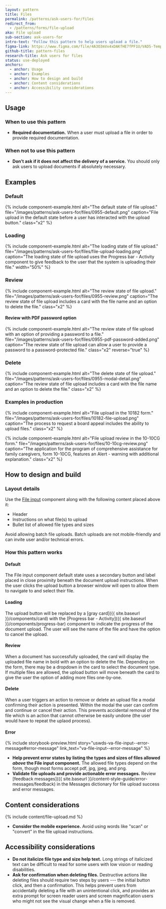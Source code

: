 ```yaml
---
layout: pattern
title: Files
permalink: /patterns/ask-users-for/files
redirect_from:
  - /patterns/forms/file-upload
aka: File upload
sub-section: ask-users-for
intro-text: "Follow this pattern to help users upload a file."
figma-link: https://www.figma.com/file/4A3O3mVx4xDAKfHE7fPF1U/VADS-Templates%2C-Patterns%2C-and-Forms?type=design&node-id=2988%3A63596&mode=design&t=ocBby0ApctnJJSel-1
github-title: pattern-files
research-title: Ask users for files
status: use-deployed
anchors:
  - anchor: Usage
  - anchor: Examples
  - anchor: How to design and build
  - anchor: Content considerations
  - anchor: Accessibility considerations
---
```


## Usage

### When to use this pattern

* **Required documentation.** When a user must upload a file in order to provide required documentation.

### When not to use this pattern

* **Don’t ask if it does not affect the delivery of a service.** You should only ask users to upload documents if absolutely necessary.

## Examples

### Default

{% include component-example.html alt="The default state of file upload." file="/images/patterns/ask-users-for/files/0955-default.png" caption="File upload in the default state before a user has interacted with the upload button." class="x2" %}

### Loading

{% include component-example.html alt="The loading state of file upload." file="/images/patterns/ask-users-for/files/file-upload-loading.png" caption="The loading state of file upload uses the Progress bar - Activity component to give feedback to the user that the system is uploading their file." width="50%" %}

### Review

{% include component-example.html alt="The review state of file upload." file="/images/patterns/ask-users-for/files/0955-review.png" caption="The review state of file upload includes a card with the file name and an option to delete the file." class="x2" %}

#### Review with PDF password option

{% include component-example.html alt="The review state of file upload with an option of providing a password to a file." file="/images/patterns/ask-users-for/files/0955-pdf-password-added.png" caption="The review state of file upload can allow a user to provide a password to a password-protected file." class="x2" reverse="true" %}

### Delete

{% include component-example.html alt="The delete state of file upload." file="/images/patterns/ask-users-for/files/0955-modal-detail.png" caption="The review state of file upload includes a card with the file name and an option to delete the file." class="x2" %}

### Examples in production

{% include component-example.html alt="File upload in the 10182 form." file="/images/patterns/ask-users-for/files/10182-file-upload.png" caption="The process to request a board appeal includes the ability to upload files." class="x2" %}

{% include component-example.html alt="File upload review in the 10-10CG form." file="/images/patterns/ask-users-for/files/10-10cg-review.png" caption="The application for the program of comprehensive assistance for family caregivers, form 10-10CG, features an Alert - warning with additional explanation." class="x2" %}

## How to design and build

### Layout details

Use the [File input](https://design.va.gov/components/form/file-input) component along with the following content placed above it:

* Header
* Instructions on what file(s) to upload
* Bullet list of allowed file types and sizes

Avoid allowing batch file uploads. Batch uploads are not mobile-friendly and can invite user and/or technical errors.

### How this pattern works

#### Default

The File input component default state uses a secondary button and label placed in close proximity beneath the document upload instructions. When the user clicks the upload button a browser window will open to allow them to navigate to and select their file.

#### Loading

The upload button will be replaced by a [gray card]({{ site.baseurl }}/components/card) with the [Progress bar - Activity]({{ site.baseurl }}/components/progress-bar) component to indicate the progress of the document upload. The user will see the name of the file and have the option to cancel the upload.

#### Review

When a document has successfully uploaded, the card will display the uploaded file name in bold with an option to delete the file. Depending on the form, there may be a dropdown in the card to select the document type. If multiple files are allowed, the upload button will move beneath the card to give the user the option of adding more files one-by-one.

#### Delete

When a user triggers an action to remove or delete an upload file a modal confirming their action is presented. Within the modal the user can confirm and continue or cancel their action. This prevents accidental removal of the file which is an action that cannot otherwise be easily undone (the user would have to repeat the uplaod process).

#### Error

{% include storybook-preview.html story="uswds-va-file-input--error-message#error-message" link_text="va-file-input--error-message" %}

* **Help prevent error states by listing the types and sizes of files allowed _above_ the File input component.** The allowed file types depend on the form, though most forms accept pdf, jpg, jpeg, and png.
* **Validate file uploads and provide actionable error messages.** Review [feedback messages]({{ site.baseurl }}/content-style-guide/error-messages/feedback) in the Messages dictionary for file upload success and error messages.

## Content considerations

{% include content/file-upload.md %}

* **Consider the mobile experience.** Avoid using words like "scan" or "convert" in the file upload instructions.

## Accessibility considerations

* **Do not italicize file type and size help text.** Long strings of italicized text can be difficult to read for some users with low vision or reading disabilities.
* **Ask for confirmation when deleting files.** Destructive actions like deleting files should require two steps by users --- the initial button click, and then a confirmation. This helps prevent users from accidentally deleting a file with an unintentional click, and provides an extra prompt for screen reader users and screen magnification users who might not see the visual change when a file is removed.
